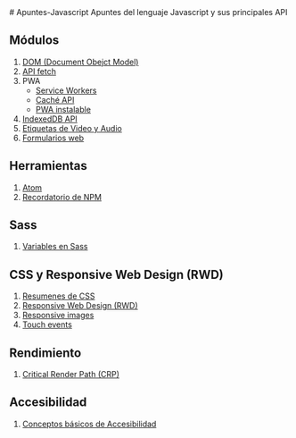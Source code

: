 <link href="favicon.ico" rel="shortcut icon" type="image/vnd.microsoft.icon" />
# Apuntes-Javascript
Apuntes del lenguaje Javascript y sus principales API

## Módulos
1. [DOM (Document Obejct Model)](./docs/DOM/README.md)
2. [API fetch](./docs/fetch/README.md)
3. PWA
    * [Service Workers](./docs/ServiceWorkers/README.md)
    * [Caché API](./docs/cache/README.md)
    * [PWA instalable](./docs/InstallablePWA/README.md)
4. [IndexedDB API](./docs/IndexedDB/README.md)
5. [Etiquetas de Video y Audio](./docs/video_y_audio/REDAME.md)
6. [Formularios web](./docs/formularios/README.md)
## Herramientas
1. [Atom](./docs/atom/README.md)
2. [Recordatorio de NPM](.docs/npm/README.md)

## Sass
1. [Variables en Sass](./docs/sass/variables_sass/README.md)

## CSS y Responsive Web Design (RWD)
1. [Resumenes de CSS](./docs/css/README.md)
2. [Responsive Web Design (RWD)](./docs/responsive/README.md)
3. [Responsive images](./docs/responsive_images/README.md)
5. [Touch events](./docs/touch_events/README.md)

## Rendimiento
1. [Critical Render Path (CRP)](./docs/CRP/README.md)
## Accesibilidad
1. [Conceptos básicos de Accesibilidad](./docs/accesibilidad/README.md)

